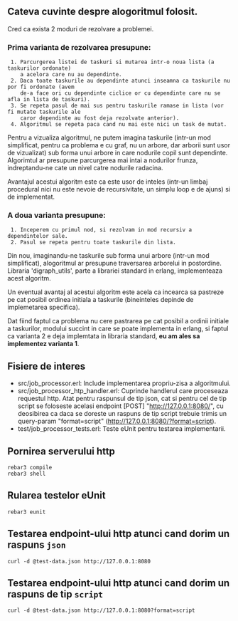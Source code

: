 ## Cateva cuvinte despre alogoritmul folosit.

Cred ca exista 2 moduri de rezolvare a problemei.

### Prima varianta de rezolvarea presupune:

     1. Parcurgerea listei de taskuri si mutarea intr-o noua lista (a taskurilor ordonate) 
        a acelora care nu au dependinte. 
     2. Daca toate taskurile au dependinte atunci inseamna ca taskurile nu por fi ordonate (avem 
        de-a face ori cu dependinte ciclice or cu dependinte care nu se afla in lista de taskuri).
     3. Se repeta pasul de mai sus pentru taskurile ramase in lista (vor fi mutate taskurile ale 
        caror dependinte au fost deja rezolvate anterior).
     4. Algoritmul se repeta paca cand nu mai este nici un task de mutat.

   Pentru a vizualiza algoritmul, ne putem imagina taskurile (intr-un mod simplificat, pentru ca problema e cu graf, nu un arbore, dar arborii sunt usor de vizualizat) sub forma unui arbore in care nodurile copil sunt dependinte. Algorimtul ar presupune parcurgerea mai intai a nodurilor frunza, indreptandu-ne cate un nivel catre nodurile radacina. 

   Avantajul acestui algoritm este ca este usor de inteles (intr-un limbaj procedural nici nu este nevoie de recursivitate, un simplu loop e de ajuns) si de implementat.

### A doua varianta presupune:

     1. Inceperem cu primul nod, si rezolvam in mod recursiv a dependintelor sale. 
     2. Pasul se repeta pentru toate taskurile din lista. 
     
   Din nou, imaginandu-ne taskurile sub forma unui arbore (intr-un mod simplificat), alogoritmul ar presupune traversarea arborelui in postordine. Libraria 'digraph_utils', parte a librariei standard in erlang, implementeaza acest algoritm.
   
   Un eventual avantaj al acestui algoritm este acela ca incearca sa pastreze pe cat posibil ordinea initiala a taskurile (bineinteles depinde de implemetarea specifica).

Dat fiind faptul ca problema nu cere pastrarea pe cat posibil a ordinii initiale a taskurilor, modului succint in care se poate implementa in erlang, si faptul ca varianta 2 e deja implemtata in libraria standard, **eu am ales sa implementez varianta 1**.


## Fisiere de interes

* src/job_processor.erl: Include implementarea propriu-zisa a algoritmului. 
* src/job_processor_htp_handler.erl: Cuprinde handlerul care proceseaza requestul http. Atat pentru raspunsul de tip json, cat si pentru cel de tip script se foloseste acelasi endpoint [POST] "http://127.0.0.1:8080/", cu deosibirea ca daca se doreste un raspuns de tip script trebuie trimis un query-param "format=script" (http://127.0.0.1:8080/?format=script). 
* test/job_processor_tests.erl: Teste eUnit pentru testarea implementarii.


## Pornirea serverului http

```shell
rebar3 compile
rebar3 shell
```


## Rularea testelor eUnit

```shell
rebar3 eunit
```


## Testarea endpoint-ului http atunci cand dorim un raspuns `json`

```shell
curl -d @test-data.json http://127.0.0.1:8080
```

## Testarea endpoint-ului http atunci cand dorim un raspuns de tip `script`

```shell
curl -d @test-data.json http://127.0.0.1:8080?format=script
```